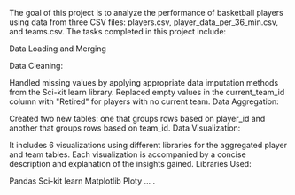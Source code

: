 The goal of this project is to analyze the performance of basketball players using data from three CSV files: players.csv, player_data_per_36_min.csv, and teams.csv. The tasks completed in this project include:

Data Loading and Merging

Data Cleaning:

Handled missing values by applying appropriate data imputation methods from the Sci-kit learn library.
Replaced empty values in the current_team_id column with "Retired" for players with no current team.
Data Aggregation:

Created two new tables: one that groups rows based on player_id and another that groups rows based on team_id.
Data Visualization:

It includes 6 visualizations using different libraries for the aggregated player and team tables.
Each visualization is accompanied by a concise description and explanation of the insights gained.
Libraries Used:

Pandas
Sci-kit learn
Matplotlib
Ploty
...
.
